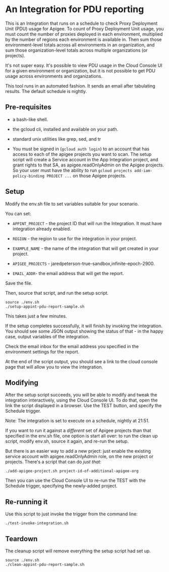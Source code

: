 # An Integration for PDU reporting

This is an Integration that runs on a schedule to check Proxy Deployment Unit
(PDU) usage for Apigee.  To count of Proxy Deployment Unit usage, you must count the
number of proxies deployed in each environment, multiplied by the number of
regions each environment is available in. Then sum those environment-level totals across all
environments in an organization, and sum those organization-level totals across multiple
organizations (or projects).

It's not super easy. It's possible to view PDU usage in the Cloud Console UI for
a given environment or organization, but it is not possible to get PDU usage
across environments and organizations.

This tool runs in an automated fashion.
It sends an email after tabulating results. The default schedule is nightly.


## Pre-requisites

- a bash-like shell.

- the gcloud cli, installed and available on your path.

- standard unix utilities like grep, sed, and tr

- You must be signed in (`gcloud auth login`) to an account that
  has access to each of the apigee projects you want to scan.
  The setup script will create a Service account in the
  App Integration project, and grant rights to that SA,
  as apigee.readOnlyAdmin on the Apigee projects.
  So your user must have the ability to run
  `gcloud projects add-iam-policy-binding PROJECT ...`
  on those Apigee projects.


## Setup

Modify the env.sh file to set variables suitable for your scenario.

You can set:
- `APPINT_PROJECT` - the project ID that will run the Integration. It must have integration already enabled.

- `REGION` - the region to use for the integration in your project.

- `EXAMPLE_NAME` - the name of the integration that will get created in your project.

- `APIGEE_PROJECTS` - jaredpeterson-true-sandbox,infinite-epoch-2900.

- `EMAIL_ADDR`- the email address that will get the report.


Save the file.

Then, source that script, and run the setup script.

```
source ./env.sh
./setup-appint-pdu-report-sample.sh
```

This takes just a few minutes.

If the setup completes successfully, it will finish by invoking the integration.
You should see some JSON output showing the status of that - in the happy case, output
variables of the integration.

Check the email inbox for the email address you specified in the environment
settings for the report.

At the end of the script output, you should see a link to the cloud console page
that will allow you to view the integration.

## Modifying

After the setup script succeeds, you will be able to modify and tweak the
integration interactively, using the Cloud Console UI. To do that, open the link
the script displayed in a browser. Use the TEST button, and specify the Schedule
trigger.

Note: The integration is set to execute on a schedule, nightly at 21:51.

If you want to run it against a _different_ set of Apigee projects than that
specified in the env.sh file, one option is start all over: to run the clean up
script, modify env.sh, source it again, and re-run the setup.

But there is an easier way to add a new prject: just enable the existing service
account with apigee.readOnlyAdmin role, on the new project or projects. There's
a script that can do _just that_:

```
./add-apigee-project.sh project-id-of-additional-apigee-org
```

Then you can use the Cloud Console UI to re-run the TEST with the Schedule
trigger, specifying the newly-added project.


## Re-running it

Use this script to just invoke the trigger from the command line:

```
./test-invoke-integration.sh
```

## Teardown

The cleanup script will remove everything the setup script had set up.

```
source ./env.sh
./clean-appint-pdu-report-sample.sh
```
